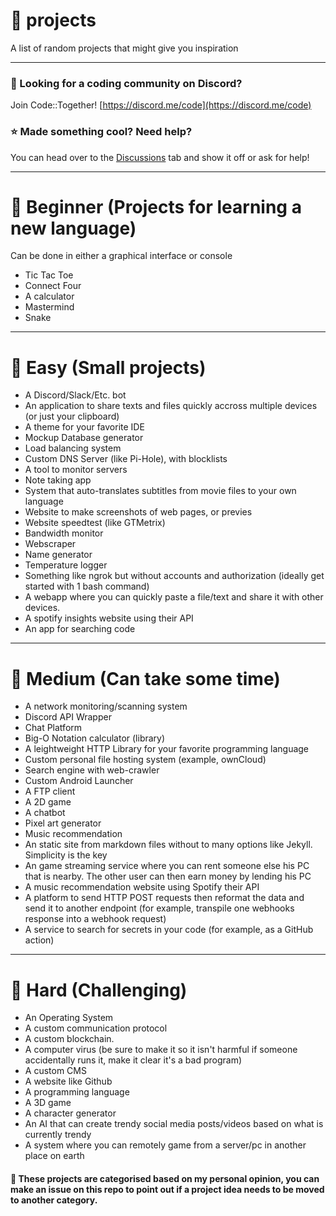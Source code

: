 # 📝 projects
A list of random projects that might give you inspiration

<hr>

### 🦜 Looking for a coding community on Discord?
Join Code::Together! [https://discord.me/code](https://discord.me/code)

### ⭐ Made something cool? Need help?
You can head over to the [Discussions](https://github.com/abcdan/projects/discussions) tab and show it off or ask for help!

<hr>

# 🧑 Beginner (Projects for learning a new language)
Can be done in either a graphical interface or console
- Tic Tac Toe
- Connect Four
- A calculator
- Mastermind
- Snake

<hr>

# 💪 Easy (Small projects)
- A Discord/Slack/Etc. bot
- An application to share texts and files quickly accross multiple devices (or just your clipboard)
- A theme for your favorite IDE
- Mockup Database generator
- Load balancing system
- Custom DNS Server (like Pi-Hole), with blocklists
- A tool to monitor servers
- Note taking app
- System that auto-translates subtitles from movie files to your own language
- Website to make screenshots of web pages, or previes
- Website speedtest (like GTMetrix)
- Bandwidth monitor
- Webscraper
- Name generator
- Temperature logger
- Something like ngrok but without accounts and authorization (ideally get started with 1 bash command)
- A webapp where you can quickly paste a file/text and share it with other devices.
- A spotify insights website using their API
- An app for searching code

<hr>

# 👀 Medium (Can take some time)
- A network monitoring/scanning system
- Discord API Wrapper
- Chat Platform
- Big-O Notation calculator (library)
- A leightweight HTTP Library for your favorite programming language
- Custom personal file hosting system (example, ownCloud)
- Search engine with web-crawler
- Custom Android Launcher
- A FTP client
- A 2D game
- A chatbot
- Pixel art generator
- Music recommendation
- An static site from markdown files without to many options like Jekyll. Simplicity is the key
- An game streaming service where you can rent someone else his PC that is nearby. The other user can then earn money by lending his PC
- A music recommendation website using Spotify their API
- A platform to send HTTP POST requests then reformat the data and send it to another endpoint (for example, transpile one webhooks response into a webhook request)
- A service to search for secrets in your code (for example, as a GitHub action)

<hr>

# 🥵 Hard (Challenging)
- An Operating System
- A custom communication protocol
- A custom blockchain.
- A computer virus (be sure to make it so it isn't harmful if someone accidentally runs it, make it clear it's a bad program)
- A custom CMS
- A website like Github
- A programming language
- A 3D game
- A character generator
- An AI that can create trendy social media posts/videos based on what is currently trendy
- A system where you can remotely game from a server/pc in another place on earth

#### 📖 These projects are categorised based on my personal opinion, you can make an issue on this repo to point out if a project idea needs to be moved to another category.
